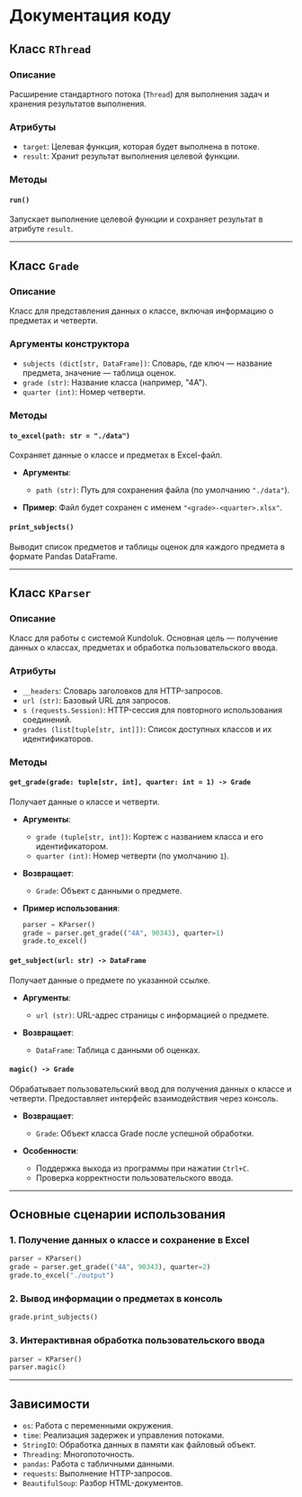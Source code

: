 # Документация коду

## Класс `RThread`

### Описание

Расширение стандартного потока (`Thread`) для выполнения задач и хранения результатов выполнения.

### Атрибуты

- `target`: Целевая функция, которая будет выполнена в потоке.
- `result`: Хранит результат выполнения целевой функции.

### Методы

#### `run()`

Запускает выполнение целевой функции и сохраняет результат в атрибуте `result`.

---

## Класс `Grade`

### Описание

Класс для представления данных о классе, включая информацию о предметах и четверти.

### Аргументы конструктора

- `subjects (dict[str, DataFrame])`: Словарь, где ключ — название предмета, значение — таблица оценок.
- `grade (str)`: Название класса (например, "4А").
- `quarter (int)`: Номер четверти.

### Методы

#### `to_excel(path: str = "./data")`

Сохраняет данные о классе и предметах в Excel-файл.

- **Аргументы**:

  - `path (str)`: Путь для сохранения файла (по умолчанию `"./data"`).

- **Пример**: Файл будет сохранен с именем `"<grade>-<quarter>.xlsx"`.

#### `print_subjects()`

Выводит список предметов и таблицы оценок для каждого предмета в формате Pandas DataFrame.

---

## Класс `KParser`

### Описание

Класс для работы с системой Kundoluk. Основная цель — получение данных о классах, предметах и обработка пользовательского ввода.

### Атрибуты

- `__headers`: Словарь заголовков для HTTP-запросов.
- `url (str)`: Базовый URL для запросов.
- `s (requests.Session)`: HTTP-сессия для повторного использования соединений.
- `grades (list[tuple[str, int]])`: Список доступных классов и их идентификаторов.

### Методы

#### `get_grade(grade: tuple[str, int], quarter: int = 1) -> Grade`

Получает данные о классе и четверти.

- **Аргументы**:

  - `grade (tuple[str, int])`: Кортеж с названием класса и его идентификатором.
  - `quarter (int)`: Номер четверти (по умолчанию `1`).

- **Возвращает**:

  - `Grade`: Объект с данными о предмете.

- **Пример использования**:

  ```python
  parser = KParser()
  grade = parser.get_grade(("4А", 90343), quarter=1)
  grade.to_excel()
  ```

#### `get_subject(url: str) -> DataFrame`

Получает данные о предмете по указанной ссылке.

- **Аргументы**:

  - `url (str)`: URL-адрес страницы с информацией о предмете.

- **Возвращает**:

  - `DataFrame`: Таблица с данными об оценках.

#### `magic() -> Grade`

Обрабатывает пользовательский ввод для получения данных о классе и четверти. Предоставляет интерфейс взаимодействия через консоль.

- **Возвращает**:

  - `Grade`: Объект класса Grade после успешной обработки.

- **Особенности**:

  - Поддержка выхода из программы при нажатии `Ctrl+C`.
  - Проверка корректности пользовательского ввода.

---

## Основные сценарии использования

### 1. Получение данных о классе и сохранение в Excel

```python
parser = KParser()
grade = parser.get_grade(("4А", 90343), quarter=2)
grade.to_excel("./output")
```

### 2. Вывод информации о предметах в консоль

```python
grade.print_subjects()
```

### 3. Интерактивная обработка пользовательского ввода

```python
parser = KParser()
parser.magic()
```

---

## Зависимости

- `os`: Работа с переменными окружения.
- `time`: Реализация задержек и управления потоками.
- `StringIO`: Обработка данных в памяти как файловый объект.
- `Threading`: Многопоточность.
- `pandas`: Работа с табличными данными.
- `requests`: Выполнение HTTP-запросов.
- `BeautifulSoup`: Разбор HTML-документов.

